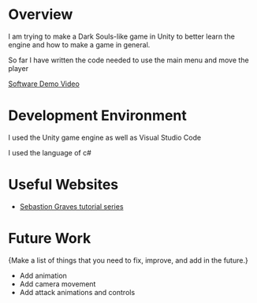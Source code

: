 # Overview

I am trying to make a Dark Souls-like game in Unity to better learn the engine and how to make a game in general.

So far I have written the code needed to use the main menu and move the player

[Software Demo Video](https://youtu.be/g4HUZfV1m5o)

# Development Environment

I used the Unity game engine as well as Visual Studio Code

I used the language of c#

# Useful Websites

- [Sebastion Graves tutorial series](https://youtu.be/oB9-kns4m94?feature=shared)

# Future Work

{Make a list of things that you need to fix, improve, and add in the future.}

- Add animation
- Add camera movement
- Add attack animations and controls
